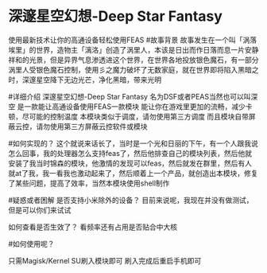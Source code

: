 # 深邃星空幻想-Deep Star Fantasy
使用最新技术让你的高通设备轻松使用FEAS
#故事背景
故事发生在一个叫「涡落埃里」的世界，造物主「漓洛」创造了涡里人，本该是日出而作日落而息一片安静祥和的光景，但是异界气息渗透进这个世界，在世界各地投放银色魔石，有一部分涡里人受银色魔石控制，使用彡之魔力破坏了无数家庭，就在世界即将陷入黑暗之时，深邃星空降下无边光芒，净化黑暗，带来光明

#详细介绍
深邃星空幻想-Deep Star Fantasy
名为DSF或者PEAS当然也可以叫深空
是一款能让高通设备使用FEAS一款模块
能让你在游戏里更加的流畅，减少卡顿，尽可能的控制温度
本模块类似于调度，请勿使用第三方调度
而且模块自带屏蔽云控，请勿使用第三方屏蔽云控软件或模块

#如何实现的？
这个就说来话长了，当时是一个光和日丽的下午，有一个人跟我说怎么回事，我的处理器怎么支持feas了，然后他排查自己的模块列表，然后他就安装了我当时锦森的模块，他激情的发现可以feas，然后就发在群里，然后有人就at了我，我一看我也激动起来了，然后顺着上一个产品，就创造出本模块，修复了某些问题，提高了效率，当然本模块使用shell制作

#疑惑或者困解
是否支持小米除外的设备？
目前来说呢，我现在并没有做测试，但是可以你们来试试

如何查看是否生效了？
看频率还有占用是否贴合中大核


#如何使用呢？

只需Magisk/Kernel SU刷入模块即可
刷入完成后重启手机即可